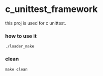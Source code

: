 # c_unittest_framework

this proj is used for c unittest.

### how to use it
`./loader_make`

### clean
`make clean`
